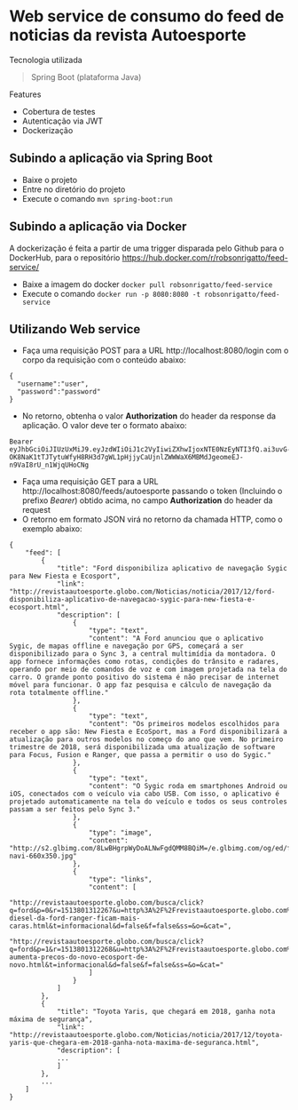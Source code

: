 # Web service de consumo do feed de noticias da revista Autoesporte

Tecnologia utilizada
> Spring Boot (plataforma Java)

Features
* Cobertura de testes
* Autenticação via JWT
* Dockerização

## Subindo a aplicação via Spring Boot

* Baixe o projeto
* Entre no diretório do projeto
* Execute o comando `mvn spring-boot:run`

## Subindo a aplicação via Docker

A dockerização é feita a partir de uma trigger disparada pelo Github para o DockerHub, para o repositório https://hub.docker.com/r/robsonrigatto/feed-service/

* Baixe a imagem do docker `docker pull robsonrigatto/feed-service`
* Execute o comando `docker run -p 8080:8080 -t robsonrigatto/feed-service`


## Utilizando Web service

* Faça uma requisição POST para a URL http://localhost:8080/login com o corpo da requisição com o conteúdo abaixo:
```
{
  "username":"user",
  "password":"password"
}
```
* No retorno, obtenha o valor **Authorization** do header da response da aplicação. O valor deve ter o formato abaixo:
```
Bearer eyJhbGciOiJIUzUxMiJ9.eyJzdWIiOiJ1c2VyIiwiZXhwIjoxNTE0NzEyNTI3fQ.ai3uvG-OK8NaK1tTJTytuWfyH8RH3d7gWL1pHjjyCaUjnlZWWWaX6MBMdJgeomeEJ-n9VaI8rU_n1WjqUHoCNg
```
* Faça uma requisição GET para a URL http://localhost:8080/feeds/autoesporte passando o token (Incluindo o prefixo _Bearer_) obtido acima, no campo **Authorization** do header da request
* O retorno em formato JSON virá no retorno da chamada HTTP, como o exemplo abaixo:
```
{
    "feed": [
        {
            "title": "Ford disponibiliza aplicativo de navegação Sygic para New Fiesta e Ecosport",
            "link": "http://revistaautoesporte.globo.com/Noticias/noticia/2017/12/ford-disponibiliza-aplicativo-de-navegacao-sygic-para-new-fiesta-e-ecosport.html",
            "description": [
                {
                    "type": "text",
                    "content": "A Ford anunciou que o aplicativo Sygic, de mapas offline e navegação por GPS, começará a ser disponibilizado para o Sync 3, a central multimídia da montadora. O app fornece informações como rotas, condições do trânsito e radares, operando por meio de comandos de voz e com imagem projetada na tela do carro. O grande ponto positivo do sistema é não precisar de internet móvel para funcionar. O app faz pesquisa e cálculo de navegação da rota totalmente offline."
                },
                {
                    "type": "text",
                    "content": "Os primeiros modelos escolhidos para receber o app são: New Fiesta e EcoSport, mas a Ford disponibilizará a atualização para outros modelos no começo do ano que vem. No primeiro trimestre de 2018, será disponibilizada uma atualização de software para Focus, Fusion e Ranger, que passa a permitir o uso do Sygic."
                },
                {
                    "type": "text",
                    "content": "O Sygic roda em smartphones Android ou iOS, conectados com o veículo via cabo USB. Com isso, o aplicativo é projetado automaticamente na tela do veículo e todos os seus controles passam a ser feitos pelo Sync 3."
                },
                {
                    "type": "image",
                    "content": "http://s2.glbimg.com/8LwBHgrpWyDoALNwFgdQMM8BQiM=/e.glbimg.com/og/ed/f/original/2017/12/20/car-navi-660x350.jpg"
                },
                {
                    "type": "links",
                    "content": [
                        "http://revistaautoesporte.globo.com/busca/click?q=ford&p=0&r=1513801312267&u=http%3A%2F%2Frevistaautoesporte.globo.com%2FNoticias%2Fnoticia%2F2017%2F12%2Fversoes-diesel-da-ford-ranger-ficam-mais-caras.html&t=informacional&d=false&f=false&ss=&o=&cat=",
                        "http://revistaautoesporte.globo.com/busca/click?q=ford&p=1&r=1513801312268&u=http%3A%2F%2Frevistaautoesporte.globo.com%2FNoticias%2Fnoticia%2F2017%2F12%2Fford-aumenta-precos-do-novo-ecosport-de-novo.html&t=informacional&d=false&f=false&ss=&o=&cat="
                    ]
                }
            ]
        },
        {
            "title": "Toyota Yaris, que chegará em 2018, ganha nota máxima de segurança",
            "link": "http://revistaautoesporte.globo.com/Noticias/noticia/2017/12/toyota-yaris-que-chegara-em-2018-ganha-nota-maxima-de-seguranca.html",
            "description": [
            ...
            ]
        },
        ...
    ]
}
```
